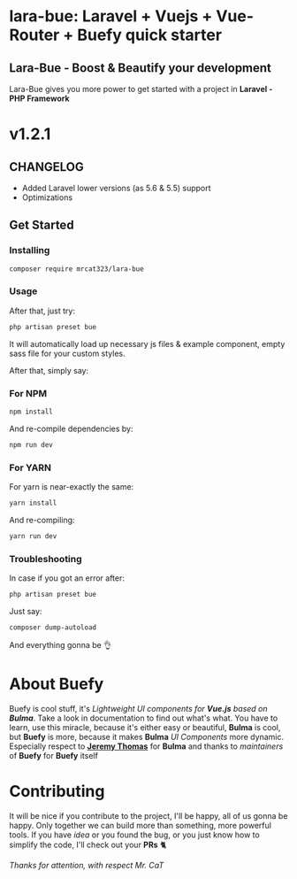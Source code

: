 # lara-bue: Laravel + Vuejs + Vue-Router + Buefy quick starter
## Lara-Bue - Boost & Beautify your development
Lara-Bue gives you more power to get started with a project in **Laravel - PHP Framework**
# v1.2.1
## CHANGELOG
* Added Laravel lower versions (as 5.6 & 5.5) support
* Optimizations

## Get Started

### Installing
```BASH
composer require mrcat323/lara-bue
```
### Usage
After that, just try:
```BASH
php artisan preset bue
```
It will automatically load up necessary js files & example component, empty sass file for your custom styles.

After that, simply say:
### For NPM
```BASH
npm install
```
And re-compile dependencies by:
```BASH
npm run dev
```
### For YARN
For yarn is near-exactly the same:
```BASH
yarn install
```
And re-compiling:
```BASH
yarn run dev
```

### Troubleshooting
In case if you got an error after:
```BASH
php artisan preset bue
```
Just say:
```BASH
composer dump-autoload
```
And everything gonna be :ok_hand:

# About Buefy
Buefy is cool stuff, it's *Lightweight UI components for **Vue.js** based on **Bulma***. Take a look in documentation to find out what's what. You have to learn, use this miracle, because it's either easy or beautiful, **Bulma** is cool, but **Buefy** is more, because it makes **Bulma** *UI Components* more dynamic. Especially respect to [**Jeremy Thomas**](https://github.com/jgthms) for **Bulma** and thanks to *maintainers* of **Buefy** for **Buefy** itself

# Contributing
It will be nice if you contribute to the project, I'll be happy, all of us gonna be happy. Only together we can build more than something, more powerful tools. If you have *idea* or you found the bug, or you just know how to simplify the code, I'll check out your **PRs** :cat2:

*Thanks for attention, with respect Mr. CaT*
